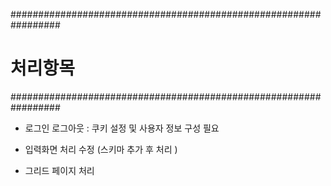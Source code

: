
#################################################################
# 처리항목
#################################################################


- 로그인 로그아웃 : 쿠키 설정 및 사용자 정보 구성 필요

- 입력화면 처리 수정 (스키마 추가 후 처리 )

- 그리드 페이지 처리

